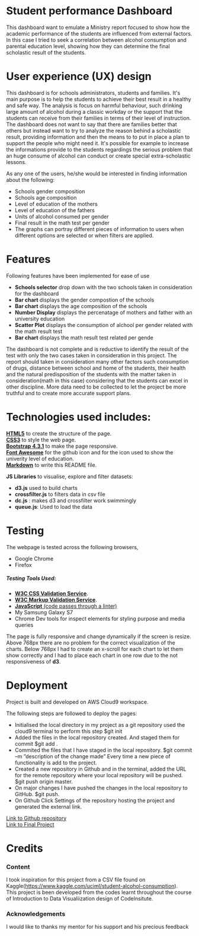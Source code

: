 # Student performance Dashboard

This dashboard want to emulate a Ministry report focused to show how the academic performance of the students are influenced from external factors. In this case I tried 
to seek a correlation between alcohol consumption and parental education level, showing how they can determine the final
scholastic result of the students.

# User experience (UX) design

This dashboard is for schools administrators, students and families. It's main purpose is to help the students to achieve their best result in a
healthy and safe way. The analysis is focus on harmful behaviour, such drinking large amount of alcohol during a classic workday or the support that the
students can receive from their families in terms of their level of instruction.
The dashboard does not want to say that there are families better that others but instead want to try to analyze the reason behind a scholastic result, 
providing information and then the means to to put in place a plan to support the people who might need it.
It's possible for example to increase the informations provide to the students regardings the serious problem that an huge consume of alcohol can conduct or create special
extra-scholastic lessons.

As any one of the users, he/she would be interested in finding information about the following:
 - Schools gender composition
 - Schools age composition
 - Level of education of the mothers
 - Level of education of the fathers
 - Units of alcohol consumed per gender
 - Final result in the math test per gender
 - The graphs can portray different pieces of information to users when different options are selected or when filters are applied.

# Features

Following features have been implemented for ease of use

   - **Schools selector** drop down with the two schools taken in consideration for the dashboard
   - **Bar chart** displays the gender compostion of the schools
   - **Bar chart** displays the age composition of the schools
   - **Number Display** displays the percenatage of mothers and father with an university education
   - **Scatter Plot** displays the consumption of alchool per gender related with the math result test
   - **Bar chart** displays the math result test related per gende

The dashboard is not complete and is reductive to identify the result of the test with only the two cases taken in consideration in this project. The report should taken
in consideration many other factors such consumption of drugs, distance between school and  home of the students, their health and the natural 
predisposition of the students with the matter taken in consideration(math in this case) considering that the students can excel in other discipline.
More data need to be collected to let the project be more truthful and to create more accurate  support plans.


# Technologies used includes:

   [**HTML5**](https://developer.mozilla.org/en-US/docs/Web/Guide/HTML/HTML5) to create the structure of the page.  
   [**CSS3**](https://developer.mozilla.org/en-US/docs/Web/CSS) to style the web page.  
   [**Bootstrap 4.3.1**](https://getbootstrap.com/) to make the page responsive.  
   [**Font Awesome**](https://fontawesome.com/) for the github icon and for the icon used to show the univerity level of education.  
   [**Markdown**](https://github.com/adam-p/markdown-here/wiki/Markdown-Cheatsheet) to write this README file.  
   
   **JS Libraries** to visualise, explore and filter datasets:  
     
- **d3.js**  used to build charts      
- **crossfilter.js** to filters data in csv file    
- **dc.js** : makes d3 and crossfilter work swimmingly  
- **queue.js**: Used to load the data  
  

# Testing

The webpage is tested across the following browsers,

  - Google Chrome 
  - Firefox 
  

##### Testing Tools Used:

- [**W3C CSS Validation Service**](https://jigsaw.w3.org/css-validator/).  
- [**W3C Markup Validation Service**](https://validator.w3.org/).    
- [**JavaScript** (code passes through a linter)](https://jshint.com/)   
- My Samsung Galaxy S7   
- Chrome Dev tools for inspect elements for styling purpose and media queries  

The page is fully responsive and change dynamically if the screen is resize. Above 768px there are no problem for the correct visualization 
of the charts. Below 768px I had to create an x-scroll for each chart to let them show correctly and I had to place each chart in one row due 
to the not responsiveness of **d3**.


# Deployment

Project is built and developed on AWS Cloud9 workspace.

The following steps are followed to deploy the pages:

- Initialised the local directory in my project as a git repository used the cloud9 terminal to perform this step $git init
- Added the files in the local repository created. And staged them for commit $git add .
- Commited the files that I have staged in the local repository. $git commit –m ”description of the change made” Every time a new piece of functionality is add to the project.
- Created a new repository in Github and in the terminal, added the URL for the remote repository where your local repository will be pushed. $git push origin master.
- On major changes I have pushed the changes in the local repository to GitHub. $git push.
- On Github Click Settings of the repository hosting the project and generated the external link.


[Link to Github repository](https://github.com/Baal89/second-milestone-project)  
[Link to Final Project](https://baal89.github.io/second-milestone-project/)

# Credits

### Content
I took inspiration for this project from a CSV file found on Kaggle(https://www.kaggle.com/uciml/student-alcohol-consumption).  
This project is been developed from the codes learnt throughout the course of Introduction to Data Visualiization design  of CodeInsitute. 

### Acknowledgements
I would like to thanks my mentor for his support and his precious feedback 